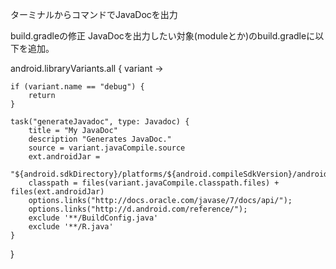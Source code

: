 ターミナルからコマンドでJavaDocを出力

build.gradleの修正
JavaDocを出力したい対象(moduleとか)のbuild.gradleに以下を追加。

android.libraryVariants.all { variant ->

    if (variant.name == "debug") {
        return
    }

    task("generateJavadoc", type: Javadoc) {
        title = "My JavaDoc"
        description "Generates JavaDoc."
        source = variant.javaCompile.source
        ext.androidJar =
                "${android.sdkDirectory}/platforms/${android.compileSdkVersion}/android.jar"
        classpath = files(variant.javaCompile.classpath.files) + files(ext.androidJar)
        options.links("http://docs.oracle.com/javase/7/docs/api/");
        options.links("http://d.android.com/reference/");
        exclude '**/BuildConfig.java'
        exclude '**/R.java'
    }
}
